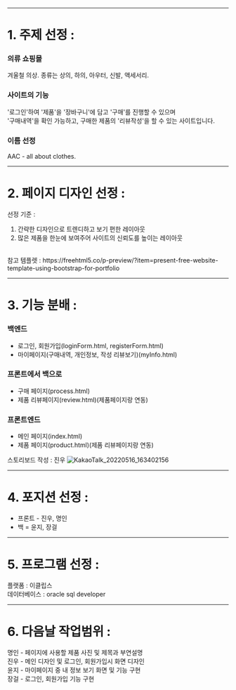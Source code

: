 <hr/>

# 1. 주제 선정 :
### 의류 쇼핑몰 <br/>
겨울철 의상. 종류는 상의, 하의, 아우터, 신발, 액세서리. <br/>
### 사이트의 기능<br/>
'로그인'하여 '제품'을 '장바구니'에 담고 '구매'를 진행할 수 있으며<br/>
'구매내역'을 확인 가능하고, 구매한 제품의 '리뷰작성'을 할 수 있는 사이트입니다.<br/>
### 이름 선정 <br/>
AAC - all about clothes.

<hr/>

# 2. 페이지 디자인 선정 :
선정 기준 : 
1. 간략한 디자인으로 트렌디하고 보기 편한 레이아웃  <br/>
2. 많은 제품을 한눈에 보여주어 사이트의 신뢰도를 높이는 레이아웃  <br/> 
<br/>
참고 템플렛 : https://freehtml5.co/p-preview/?item=present-free-website-template-using-bootstrap-for-portfolio <br/>

<hr/>

# 3. 기능 분배 :
### 백엔드  
- 로그인, 회원가입(loginForm.html, registerForm.html)<br/>
- 마이페이지(구매내역, 개인정보, 작성 리뷰보기)(myInfo.html)

### 프론트에서 백으로  
- 구매 페이지(process.html)<br/>
- 제품 리뷰페이지(review.html)(제품페이지랑 연동)  
  
### 프론트엔드  
- 메인 페이지(index.html)<br/>
- 제품 페이지(product.html)(제품 리뷰페이지랑 연동)  

스토리보드 작성 : 진우
![KakaoTalk_20220516_163402156](https://user-images.githubusercontent.com/72651617/168717583-115cb170-bd7c-4f1b-97c5-b652bbe126ac.jpg)


<hr/>

# 4. 포지션 선정 :
- 프론트 - 진우, 명인  <br/>
- 백 = 윤지, 장걸  

<hr/>

# 5. 프로그램 선정 :
플랫폼 : 이클립스  <br/>
데이터베이스 : oracle sql developer  <br/>

<hr/>

# 6. 다음날 작업범위 :
명인 - 페이지에 사용할 제품 사진 및 제목과 부연설명  <br/>
진우 - 메인 디자인 및 로그인, 회원가입시 화면 디자인  <br/>
윤지 - 마이페이지 중 내 정보 보기 화면 및 기능 구현  <br/>
장걸 - 로그인, 회원가입 기능 구현  <br/>

  
